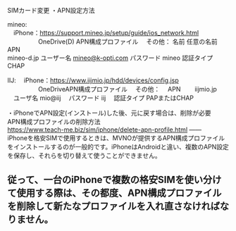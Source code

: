 SIMカード変更 ・APN設定方法

mineo:  
　iPhone：https://support.mineo.jp/setup/guide/ios_network.html  
　　　　　OneDrive(D) APN構成プロファイル 　その他： 名前 任意の名前 APN  
mineo-d.jp ユーザー名 mineo@k-opti.com パスワード mineo 認証タイプ  
CHAP  

IIJ: 　iPhone：https://www.iijmio.jp/hdd/devices/config.jsp  
　　　　　OneDriveAPN構成プロファイル 　その他： 　APN 　　iijmio.jp  
　ユーザ名 mio@iij 　パスワード iij 　認証タイプ PAPまたはCHAP  

・iPhoneでAPN設定(インストール)した後、元に戻す場合は、削除が必要  
APN構成プロファイルの削除方法  
https://www.teach-me.biz/sim/iphone/delete-apn-profile.html ——  
iPhoneを格安SIMで使用するときは、MVNOが提供するAPN構成プロファイルをインストールするのが一般的です。iPhoneはAndroidと違い、複数のAPN設定を保存し、それらを切り替えて使うことができません。  

## 従って、一台のiPhoneで複数の格安SIMを使い分けて使用する際は、その都度、APN構成プロファイルを削除して新たなプロファイルを入れ直さなければなりません。